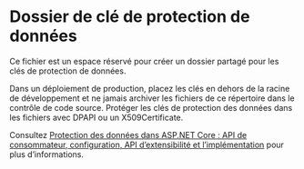 # <a name="data-protection-key-folder"></a>Dossier de clé de protection de données

Ce fichier est un espace réservé pour créer un dossier partagé pour les clés de protection de données.

Dans un déploiement de production, placez les clés en dehors de la racine de développement et ne jamais archiver les fichiers de ce répertoire dans le contrôle de code source. Protéger les clés de protection des données dans les fichiers avec DPAPI ou un X509Certificate.

Consultez [Protection des données dans ASP.NET Core : API de consommateur, configuration, API d’extensibilité et l’implémentation](https://docs.microsoft.com/aspnet/core/security/data-protection/) pour plus d’informations.
